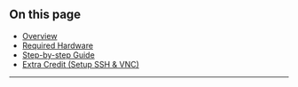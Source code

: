 ## On this page

* [Overview](#overview)
* [Required Hardware](#required-hardware)
* [Step-by-step Guide](#lets-get-started)
* [Extra Credit (Setup SSH & VNC)](#step-9-optional-go-headless-and-get-rid-of-the-monitor-keyboard-and-mouse)

---



